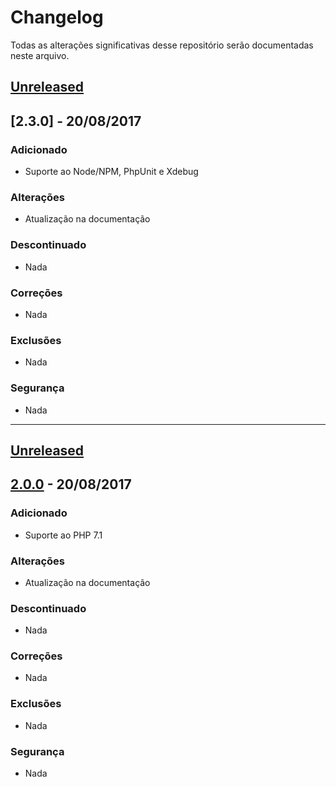 # Changelog

Todas as alterações significativas desse repositório serão documentadas neste arquivo.

## [Unreleased]

## [2.3.0] - 20/08/2017
### Adicionado
- Suporte ao Node/NPM, PhpUnit e Xdebug

### Alterações
- Atualização na documentação

### Descontinuado
- Nada

### Correções
- Nada

### Exclusões
- Nada

### Segurança
- Nada

-----------------------

## [Unreleased]

## [2.0.0] - 20/08/2017
### Adicionado
- Suporte ao PHP 7.1

### Alterações
- Atualização na documentação

### Descontinuado
- Nada

### Correções
- Nada

### Exclusões
- Nada

### Segurança
- Nada

[Unreleased]: https://github.com/carlosfgti/vagrant-setup-php/compare/2.0.0...HEAD
[2.0.0]: https://github.com/carlosfgti/vagrant-setup-php/compare/v1.1.4...v2.0.0

